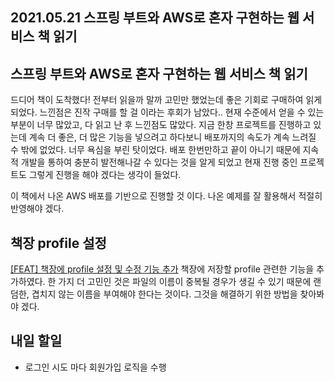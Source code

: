 ## 2021.05.21 스프링 부트와 AWS로 혼자 구현하는 웹 서비스 책 읽기

## 스프링 부트와 AWS로 혼자 구현하는 웹 서비스 책 읽기

드디어 책이 도착했다! 전부터 읽을까 말까 고민만 했었는데 좋은 기회로 구매하여 읽게 되었다. 느낀점은 진작 구매를 할 걸 이라는 후회가 남았다.. 현재 수준에서 얻을 수 있는 부분이 너무 많았고, 다 읽고 난 후 느낀점도 많았다. 지금 한창 프로젝트를 진행하고 있는데 계속 더 좋은, 더 많은 기능을 넣으려고 하다보니 배포까지의 속도가 계속 느려질 수 밖에 없었다. 너무 욕심을 부린 탓이었다. 배포 한번만하고 끝이 아니기 때문에 지속적 개발을 통하여 충분히 발전해나갈 수 있다는 것을 알게 되었고 현재 진행 중인 프로젝트도 그렇게 진행을 해야 겠다는 생각이 들었다. 

이 책에서 나온 AWS 배포를 기반으로 진행할 것 이다. 나온 예제를 잘 활용해서 적절히 반영해야 겠다.

## 책장 profile 설정

[[FEAT] 책장에 profile 설정 및 수정 기능 추가](https://github.com/SKHUED-IN/skhuedin/pull/104)
책장에 저장할 profile 관련한 기능을 추가하였다. 한 가지 더 고민인 것은 파일의 이름이 중복될 경우가 생길 수 있기 때문에 랜덤한, 겹치지 않는 이름을 부여해야 한다는 것이다. 그것을 해결하기 위한 방법을 찾아봐야 겠다.

## 내일 할일
 - 로그인 시도 마다 회원가입 로직을 수행